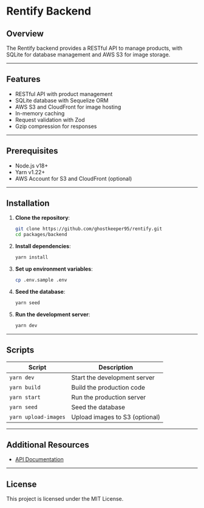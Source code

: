 # Rentify Backend

## Overview

The Rentify backend provides a RESTful API to manage products, with SQLite for database management and AWS S3 for image storage.

---

## Features

- RESTful API with product management
- SQLite database with Sequelize ORM
- AWS S3 and CloudFront for image hosting
- In-memory caching
- Request validation with Zod
- Gzip compression for responses

---

## Prerequisites

- Node.js v18+
- Yarn v1.22+
- AWS Account for S3 and CloudFront (optional)

---

## Installation

1. **Clone the repository**:

   ```bash
   git clone https://github.com/ghostkeeper95/rentify.git
   cd packages/backend
   ```

2. **Install dependencies**:

   ```bash
   yarn install
   ```

3. **Set up environment variables**:

   ```bash
   cp .env.sample .env
   ```

4. **Seed the database**:

   ```bash
   yarn seed
   ```

5. **Run the development server**:

   ```bash
   yarn dev
   ```

---

## Scripts

| Script               | Description                    |
| -------------------- | ------------------------------ |
| `yarn dev`           | Start the development server   |
| `yarn build`         | Build the production code      |
| `yarn start`         | Run the production server      |
| `yarn seed`          | Seed the database              |
| `yarn upload-images` | Upload images to S3 (optional) |

---

## Additional Resources

- [API Documentation](./API.md)

---

## License

This project is licensed under the MIT License.
